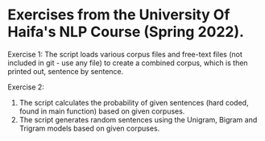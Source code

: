 # Exercises from the University Of Haifa's NLP Course (Spring 2022).

Exercise 1: 
  The script loads various corpus files and free-text files (not included in git - use any file) to create a combined corpus, which is then printed out, sentence by sentence.

Exercise 2: 
  1) The script calculates the probability of given sentences (hard coded, found in main function) based on given corpuses.
  2) The script generates random sentences using the Unigram, Bigram and Trigram models based on given corpuses.
